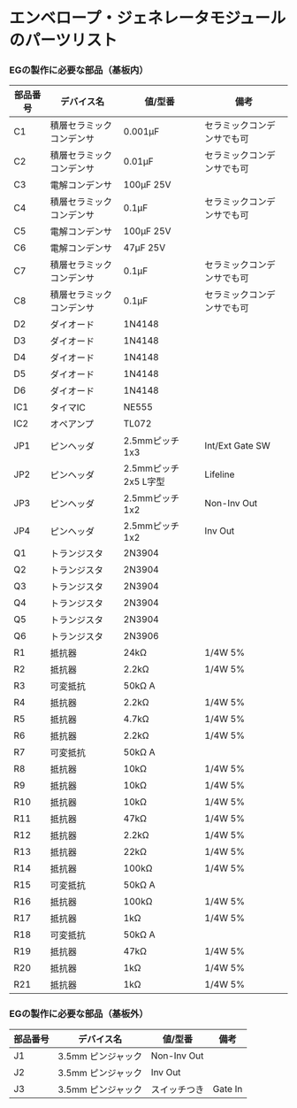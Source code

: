 # エンベロープ・ジェネレータモジュールのパーツリスト

### EGの製作に必要な部品（基板内）

| 部品番号 | デバイス名        | 値/型番             | 備考              |
| ---- | ------------ | ---------------- | --------------- |
| C1   | 積層セラミックコンデンサ | 0.001μF          | セラミックコンデンサでも可   |
| C2   | 積層セラミックコンデンサ | 0.01μF           | セラミックコンデンサでも可   |
| C3   | 電解コンデンサ      | 100μF 25V        |                 |
| C4   | 積層セラミックコンデンサ | 0.1μF            | セラミックコンデンサでも可   |
| C5   | 電解コンデンサ      | 100μF 25V        |                 |
| C6   | 電解コンデンサ      | 47μF 25V         |                 |
| C7   | 積層セラミックコンデンサ | 0.1μF            | セラミックコンデンサでも可   |
| C8   | 積層セラミックコンデンサ | 0.1μF            | セラミックコンデンサでも可   |
| D2   | ダイオード        | 1N4148           |                 |
| D3   | ダイオード        | 1N4148           |                 |
| D4   | ダイオード        | 1N4148           |                 |
| D5   | ダイオード        | 1N4148           |                 |
| D6   | ダイオード        | 1N4148           |                 |
| IC1  | タイマIC        | NE555            |                 |
| IC2  | オペアンプ        | TL072            |                 |
| JP1  | ピンヘッダ        | 2.5mmピッチ 1x3     | Int/Ext Gate SW |
| JP2  | ピンヘッダ        | 2.5mmピッチ 2x5 L字型 | Lifeline        |
| JP3  | ピンヘッダ        | 2.5mmピッチ 1x2     | Non-Inv Out     |
| JP4  | ピンヘッダ        | 2.5mmピッチ 1x2     | Inv Out         |
| Q1   | トランジスタ       | 2N3904           |                 |
| Q2   | トランジスタ       | 2N3904           |                 |
| Q3   | トランジスタ       | 2N3904           |                 |
| Q4   | トランジスタ       | 2N3904           |                 |
| Q5   | トランジスタ       | 2N3904           |                 |
| Q6   | トランジスタ       | 2N3906           |                 |
| R1   | 抵抗器          | 24kΩ             | 1/4W 5%         |
| R2   | 抵抗器          | 2.2kΩ            | 1/4W 5%         |
| R3   | 可変抵抗         | 50kΩ A           |                 |
| R4   | 抵抗器          | 2.2kΩ            | 1/4W 5%         |
| R5   | 抵抗器          | 4.7kΩ            | 1/4W 5%         |
| R6   | 抵抗器          | 2.2kΩ            | 1/4W 5%         |
| R7   | 可変抵抗         | 50kΩ A           |                 |
| R8   | 抵抗器          | 10kΩ             | 1/4W 5%         |
| R9   | 抵抗器          | 10kΩ             | 1/4W 5%         |
| R10  | 抵抗器          | 10kΩ             | 1/4W 5%         |
| R11  | 抵抗器          | 47kΩ             | 1/4W 5%         |
| R12  | 抵抗器          | 2.2kΩ            | 1/4W 5%         |
| R13  | 抵抗器          | 22kΩ             | 1/4W 5%         |
| R14  | 抵抗器          | 100kΩ            | 1/4W 5%         |
| R15  | 可変抵抗         | 50kΩ A           |                 |
| R16  | 抵抗器          | 100kΩ            | 1/4W 5%         |
| R17  | 抵抗器          | 1kΩ              | 1/4W 5%         |
| R18  | 可変抵抗         | 50kΩ A           |                 |
| R19  | 抵抗器          | 47kΩ             | 1/4W 5%         |
| R20  | 抵抗器          | 1kΩ              | 1/4W 5%         |
| R21  | 抵抗器          | 1kΩ              | 1/4W 5%         |

### EGの製作に必要な部品（基板外）

| 部品番号 | デバイス名        | 値/型番        | 備考      |
| ---- | ------------ | ----------- | ------- |
| J1   | 3.5mm ピンジャック | Non-Inv Out |         |
| J2   | 3.5mm ピンジャック | Inv Out     |         |
| J3   | 3.5mm ピンジャック | スイッチつき      | Gate In |

